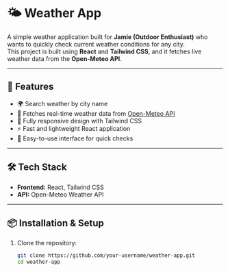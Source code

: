 # 🌤️ Weather App

A simple weather application built for **Jamie (Outdoor Enthusiast)** who wants to quickly check current weather conditions for any city.  
This project is built using **React** and **Tailwind CSS**, and it fetches live weather data from the **Open-Meteo API**.

---

## 🚀 Features
- 🌍 Search weather by city name  
- 📡 Fetches real-time weather data from [Open-Meteo API](https://open-meteo.com/)  
- 📱 Fully responsive design with Tailwind CSS  
- ⚡ Fast and lightweight React application  
- 🎯 Easy-to-use interface for quick checks  

---

## 🛠️ Tech Stack
- **Frontend:** React, Tailwind CSS  
- **API:** Open-Meteo Weather API  

---

## 📦 Installation & Setup

1. Clone the repository:
   ```bash
   git clone https://github.com/your-username/weather-app.git
   cd weather-app
